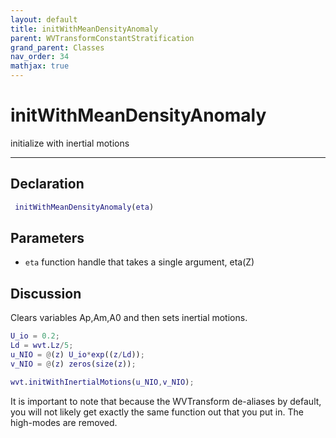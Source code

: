 ```yaml
---
layout: default
title: initWithMeanDensityAnomaly
parent: WVTransformConstantStratification
grand_parent: Classes
nav_order: 34
mathjax: true
---
```


#  initWithMeanDensityAnomaly

initialize with inertial motions


---

## Declaration
```matlab
 initWithMeanDensityAnomaly(eta)
```
## Parameters
+ `eta`  function handle that takes a single argument, eta(Z)

## Discussion

  Clears variables Ap,Am,A0 and then sets inertial motions.
  
  ```matlab
  U_io = 0.2;
  Ld = wvt.Lz/5;
  u_NIO = @(z) U_io*exp((z/Ld));
  v_NIO = @(z) zeros(size(z));
 
  wvt.initWithInertialMotions(u_NIO,v_NIO);
  ```
 
  It is important to note that because the WVTransform
  de-aliases by default, you will not likely get exactly the
  same function out that you put in. The high-modes are
  removed.
 
      
